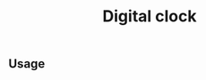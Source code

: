 ﻿---
title: Digital clock
desc: "The **MDigitalClock** component let the user select a time without any input or popup"
related:
  - /blazor/components/date-pickers
  - /blazor/components/time-pickers
  - /blazor/components/date-pickers-month
---

## Usage

<masa-example file="Examples.labs.digital_clock.Usage"></masa-example>
